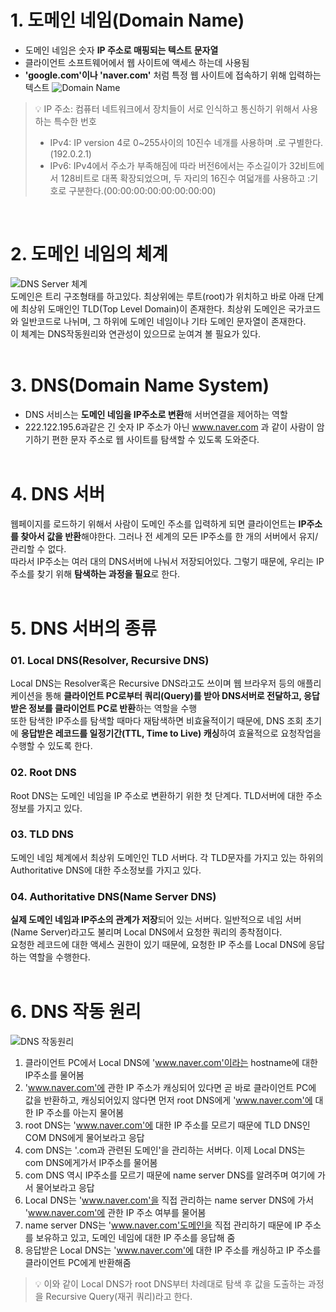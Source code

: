 # 1. 도메인 네임(Domain Name)
- 도메인 네임은 숫자 **IP 주소로 매핑되는 텍스트 문자열**
- 클라이언트 소프트웨어에서 웹 사이트에 액세스 하는데 사용됨
- **'google.com'이나 'naver.com'** 처럼 특정 웹 사이트에 접속하기 위해 입력하는 텍스트
![Domain Name](https://geekcrunchhosting.com/wp-content/uploads/2019/12/domain-name-structure-diagram.png)<br />
> 💡 IP 주소: 컴퓨터 네트워크에서 장치들이 서로 인식하고 통신하기 위해서 사용하는 특수한 번호<br />
> - IPv4: IP version 4로 0~255사이의 10진수 네개를 사용하며 .로 구별한다.(192.0.2.1)
> - IPv6: IPv4에서 주소가 부족해짐에 따라 버전6에서는 주소길이가 32비트에서 128비트로 대폭 확장되었으며, 두 자리의 16진수 여덟개를 사용하고 :기호로 구분한다.(00:00:00:00:00:00:00:00)

<br />

# 2. 도메인 네임의 체계
![DNS Server 체계](https://www.kisa.or.kr/img/dns_line.gif)
<br />
도메인은 트리 구조형태를 하고있다. 최상위에는 루트(root)가 위치하고 바로 아래 단계에 최상위 도매인인 TLD(Top Level Domain)이 존재한다. 최상위 도메인은 국가코드와 일반코드로 나뉘며, 그 하위에 도메인 네임이나 기타 도메인 문자열이 존재한다.<br />
이 체계는 DNS작동원리와 연관성이 있으므로 눈여겨 볼 필요가 있다.
<br /><br />

# 3. DNS(Domain Name System)
- DNS 서비스는 **도메인 네임을 IP주소로 변환**해 서버연결을 제어하는 역할
- 222.122.195.6과같은 긴 숫자 IP 주소가 아닌 www.naver.com 과 같이 사람이 암기하기 편한 문자 주소로 웹 사이트를 탐색할 수 있도록 도와준다.
<br /><br />

# 4. DNS 서버
웹페이지를 로드하기 위해서 사람이 도메인 주소를 입력하게 되면 클라이언트는 **IP주소를 찾아서 값을 반환**해야한다. 그러나 전 세계의 모든 IP주소를 한 개의 서버에서 유지/관리할 수 없다.<br />
따라서 IP주소는 여러 대의 DNS서버에 나눠서 저장되어있다. 그렇기 때문에, 우리는 IP 주소를 찾기 위해 **탐색하는 과정을 필요**로 한다.<br /><br />

# 5. DNS 서버의 종류
### 01. Local DNS(Resolver, Recursive DNS)
Local DNS는 Resolver혹은 Recursive DNS라고도 쓰이며 웹 브라우저 등의 애플리케이션을 통해 **클라이언트 PC로부터 쿼리(Query)를 받아 DNS서버로 전달하고, 응답받은 정보를 클라이언트 PC로 반환**하는 역할을 수행<br />
또한 탐색한 IP주소를 탐색할 때마다 재탐색하면 비효율적이기 때문에, DNS 조회 초기에 **응답받은 레코드를 일정기간(TTL, Time to Live) 캐싱**하여 효율적으로 요청작업을 수행할 수 있도록 한다.
### 02. Root DNS
Root DNS는 도메인 네임을 IP 주소로 변환하기 위한 첫 단계다. TLD서버에 대한 주소정보를 가지고 있다.
### 03. TLD DNS
도메인 네임 체계에서 최상위 도메인인 TLD 서버다. 각 TLD문자를 가지고 있는 하위의 Authoritative DNS에 대한 주소정보를 가지고 있다.
### 04. Authoritative DNS(Name Server DNS)
**실제 도메인 네임과 IP주소의 관계가 저장**되어 있는 서버다. 일반적으로 네임 서버(Name Server)라고도 불리며 Local DNS에서 요청한 쿼리의 종착점이다.<br />
요청한 레코드에 대한 액세스 권한이 있기 때문에, 요청한 IP 주소를 Local DNS에 응답하는 역할을 수행한다.
<br /><br />

# 6. DNS 작동 원리
![DNS 작동원리](https://www.netmanias.com/ko/?m=attach&no=1997)<br />
1. 클라이언트 PC에서 Local DNS에 'www.naver.com'이라는 hostname에 대한 IP주소를 물어봄
2. 'www.naver.com'에 관한 IP 주소가 캐싱되어 있다면 곧 바로 클라이언트 PC에 값을 반환하고, 캐싱되어있지 않다면 먼저 root DNS에게 'www.naver.com'에 대한 IP 주소를 아는지 물어봄
3. root DNS는 'www.naver.com'에 대한 IP 주소를 모르기 때문에 TLD DNS인 COM DNS에게 물어보라고 응답
4. com DNS는 '.com과 관련된 도메인'을 관리하는 서버다. 이제 Local DNS는 com DNS에게가서 IP주소를 물어봄
5. com DNS 역시 IP주소를 모르기 때문에 name server DNS를 알려주며 여기에 가서 물어보라고 응답
6. Local DNS는 'www.naver.com'을 직접 관리하는 name server DNS에 가서 'www.naver.com'에 관한 IP 주소 여부를 물어봄
7. name server DNS는 'www.naver.com'도메인을 직접 관리하기 때문에 IP 주소를 보유하고 있고, 도메인 네임에 대한 IP 주소를 응답해 줌
8. 응답받은 Local DNS는 'www.naver.com'에 대한 IP 주소를 캐싱하고 IP 주소를 클라이언트 PC에게 반환해줌
> 💡 이와 같이 Local DNS가 root DNS부터 차례대로 탐색 후 값을 도출하는 과정을 Recursive Query(재귀 쿼리)라고 한다.